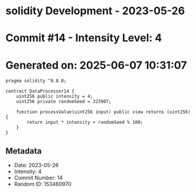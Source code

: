 ﻿# solidity Development - 2023-05-26
# Commit #14 - Intensity Level: 4
# Generated on: 2025-06-07 10:31:07
```solidity
pragma solidity ^0.8.0;

contract DataProcessor14 {
    uint256 public intensity = 4;
    uint256 private randomSeed = 323907;

    function processValue(uint256 input) public view returns (uint256) {
        return input * intensity + randomSeed % 100;
    }
}
```
## Metadata
- Date: 2023-05-26
- Intensity: 4
- Commit Number: 14
- Random ID: 153460970
